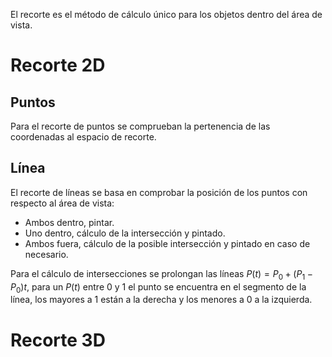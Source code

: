 El recorte es el método de cálculo único para los objetos dentro del área de vista.
# Recorte 2D
## Puntos
Para el recorte de puntos se comprueban la pertenencia de las coordenadas al espacio de recorte.
## Línea
El recorte de líneas se basa en comprobar la posición de los puntos con respecto al área de vista:
- Ambos dentro, pintar.
- Uno dentro, cálculo de la intersección y pintado.
- Ambos fuera, cálculo de la posible intersección y pintado en caso de necesario.

Para el cálculo de intersecciones se prolongan las líneas  $P(t)=P_0+(P_1-P_0)t$, para un $P(t)$ entre 0 y 1 el punto se encuentra en el segmento de la línea, los mayores a 1 están a la derecha y los menores a 0 a la izquierda.
# Recorte 3D